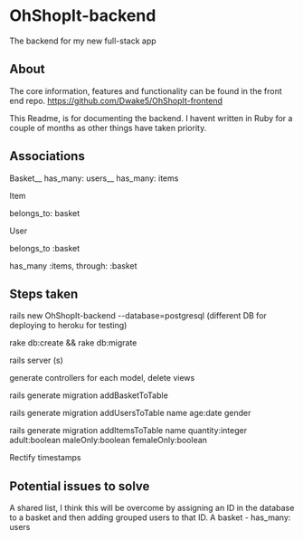 # OhShopIt-backend
The backend for my new full-stack app

## About

The core information, features and functionality can be found in the front end repo.
https://github.com/Dwake5/OhShopIt-frontend

This Readme, is for documenting the backend. I havent written in Ruby for a couple of months as other things have taken priority.

## Associations

Basket__
has_many: users__
has_many: items

Item

belongs_to: basket

User

belongs_to :basket

has_many :items, through: :basket

## Steps taken

rails new OhShopIt-backend --database=postgresql (different DB for deploying to heroku for testing)

rake db:create && rake db:migrate 

rails server (s)

generate controllers for each model, delete views

rails generate migration addBasketToTable

rails generate migration addUsersToTable name age:date gender

rails generate migration addItemsToTable name quantity:integer adult:boolean maleOnly:boolean femaleOnly:boolean

Rectify timestamps


## Potential issues to solve

A shared list, I think this will be overcome by assigning an ID in the database to a basket and then adding grouped users to that ID. A basket - has_many: users
